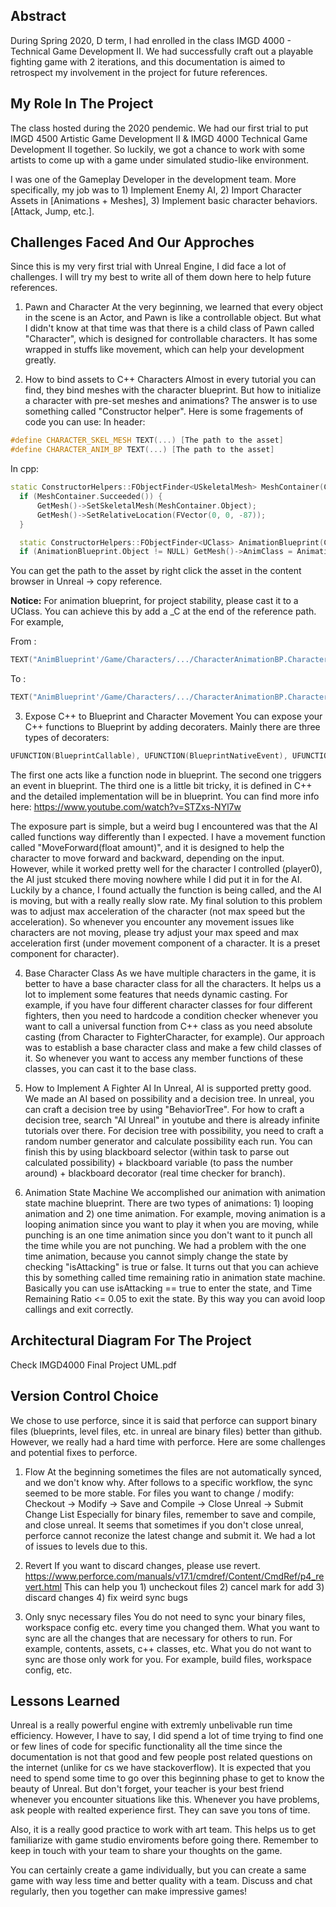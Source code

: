 
## Abstract
During Spring 2020, D term, I had enrolled in the class IMGD 4000 - Technical Game Development II. We had successfully craft out a playable fighting game with 2 iterations, and this documentation is aimed to retrospect my involvement in the project for future references.

## My Role In The Project
The class hosted during the 2020 pendemic. We had our first trial to put IMGD 4500 Artistic Game Development II & IMGD 4000 Technical Game Development II together. So luckily, we got a chance to work with some artists to come up with a game under simulated studio-like environment. 

I was one of the Gameplay Developer in the development team. More specifically, my job was to 1) Implement Enemy AI, 2) Import Character Assets in [Animations + Meshes], 3) Implement basic character behaviors. [Attack, Jump, etc.].

## Challenges Faced And Our Approches
Since this is my very first trial with Unreal Engine, I did face a lot of challenges. I will try my best to write all of them down here to help future references.

1. Pawn and Character
  At the very beginning, we learned that every object in the scene is an Actor, and Pawn is like a controllable object. But what I didn't know at that time was that there is a child class of Pawn called "Character", which is designed for controllable characters. It has some wrapped in stuffs like movement, which can help your development greatly.

2. How to bind assets to C++ Characters
  Almost in every tutorial you can find, they bind meshes with the character blueprint. But how to initialize a character with pre-set meshes and animations? The answer is to use something called "Constructor helper". Here is some fragements of code you can use:
  In header: 
  ```c++
  #define CHARACTER_SKEL_MESH TEXT(...) [The path to the asset] 
  #define CHARACTER_ANIM_BP TEXT(...) [The path to the asset] 
  ```
  In cpp:  
  ```c++
  static ConstructorHelpers::FObjectFinder<USkeletalMesh> MeshContainer(CHARACTER_SKEL_MESH);
	if (MeshContainer.Succeeded()) {
		GetMesh()->SetSkeletalMesh(MeshContainer.Object);
		GetMesh()->SetRelativeLocation(FVector(0, 0, -87));
	}
  
	static ConstructorHelpers::FObjectFinder<UClass> AnimationBlueprint(CHARACTER_ANIM_BP);
	if (AnimationBlueprint.Object != NULL) GetMesh()->AnimClass = AnimationBlueprint.Object;
  ```
You can get the path to the asset by right click the asset in the content browser in Unreal -> copy reference.

**Notice:** For animation blueprint, for project stability, please cast it to a UClass. You can achieve this by add a \_C at the end of the reference path. For example, 

From : 
```c++
TEXT("AnimBlueprint'/Game/Characters/.../CharacterAnimationBP.CharacterAnimationBP'"))
```
To : 
```c++
TEXT("AnimBlueprint'/Game/Characters/.../CharacterAnimationBP.CharacterAnimationBP_C'"))
```

3. Expose C++ to Blueprint and Character Movement
  You can expose your C++ functions to Blueprint by adding decoraters. Mainly there are three types of decoraters:
  ```c++
  UFUNCTION(BlueprintCallable), UFUNCTION(BlueprintNativeEvent), UFUNCTION(BlueprintImplementable)
  ```
  The first one acts like a function node in blueprint. The second one triggers an event in blueprint. The third one is a little bit tricky, it is defined in C++ and the detailed implementation will be in blueprint.
  You can find more info here: https://www.youtube.com/watch?v=STZxs-NYl7w

  The exposure part is simple, but a weird bug I encountered was that the AI called functions way differently than I expected. 
  I have a movement function called "MoveForward(float amount)", and it is designed to help the character to move forward and backward, depending on the input. However, while it worked pretty well for the character I controlled (player0), the AI just stcuked there moving nowhere while I did put it in for the AI. Luckily by a chance, I found actually the function is being called, and the AI is moving, but with a really really slow rate. My final solution to this problem was to adjust max acceleration of the character (not max speed but the acceleration). So whenever you encounter any movement issues like characters are not moving, please try adjust your max speed and max acceleration first (under movement component of a character. It is a preset component for character).

4. Base Character Class
  As we have multiple characters in the game, it is better to have a base character class for all the characters. It helps us a lot to implement some features that needs dynamic casting. For example, if you have four different character classes for four different fighters, then you need to hardcode a condition checker whenever you want to call a universal function from C++ class as you need absolute casting (from Character to FighterCharacter, for example). Our approach was to establish a base character class and make a few child classes of it. So whenever you want to access any member functions of these classes, you can cast it to the base class.
  
5. How to Implement A Fighter AI
  In Unreal, AI is supported pretty good. We made an AI based on possibility and a decision tree. In unreal, you can craft a decision tree by using "BehaviorTree". For how to craft a decision tree, search "AI Unreal" in youtube and there is already infinite tutorials over there. For decision tree with possibility, you need to craft a random number generator and calculate possibility each run. You can finish this by using blackboard selector (within task to parse out calculated possibility) + blackboard variable (to pass the number around) + blackboard decorator (real time checker for branch).

6. Animation State Machine
  We accomplished our animation with animation state machine blueprint. There are two types of animations: 1) looping animation and 2) one time animation. For example, moving animation is a looping animation since you want to play it when you are moving, while punching is an one time animation since you don't want to it punch all the time while you are not punching. We had a problem with the one time animation, because you cannot simply change the state by checking "isAttacking" is true or false. It turns out that you can achieve this by something called time remaining ratio in animation state machine. Basically you can use isAttacking == true to enter the state, and Time Remaining Ratio <= 0.05 to exit the state. By this way you can avoid loop callings and exit correctly.

## Architectural Diagram For The Project
Check IMGD4000 Final Project UML.pdf

## Version Control Choice
We chose to use perforce, since it is said that perforce can support binary files (blueprints, level files, etc. in unreal are binary files) better than github. However, we really had a hard time with perforce. Here are some challenges and potential fixes to perforce.

1. Flow
At the beginning sometimes the files are not automatically synced, and we don't know why. After follows to a specific workflow, the sync seemed to be more stable. 
  For files you want to change / modify: Checkout -> Modify -> Save and Compile -> Close Unreal -> Submit Change List
  Especially for binary files, remember to save and compile, and close unreal. It seems that sometimes if you don't close unreal, perforce cannot reconize the latest change and submit it. We had a lot of issues to levels due to this.
  
2. Revert
If you want to discard changes, please use revert. https://www.perforce.com/manuals/v17.1/cmdref/Content/CmdRef/p4_revert.html
This can help you 1) uncheckout files 2) cancel mark for add 3) discard changes 4) fix weird sync bugs

3. Only snyc necessary files
You do not need to sync your binary files, workspace config etc. every time you changed them. What you want to sync are all the changes that are necessary for others to run. For example, contents, assets, c++ classes, etc. What you do not want to sync are those only work for you. For example, build files, workspace config, etc.

## Lessons Learned
Unreal is a really powerful engine with extremly unbelivable run time efficiency. However, I have to say, I did spend a lot of time trying to find one or few lines of code for specific functionality all the time since the documentation is not that good and few people post related questions on the internet (unlike for cs we have stackoverflow). It is expected that you need to spend some time to go over this beginning phase to get to know the beauty of Unreal. But don't forget, your teacher is your best friend whenever you encounter situations like this. Whenever you have problems, ask people with realted experience first. They can save you tons of time.

Also, it is a really good practice to work with art team. This helps us to get familiarize with game studio enviroments before going there. Remember to keep in touch with your team to share your thoughts on the game.

You can certainly create a game individually, but you can create a same game with way less time and better quality with a team. Discuss and chat regularly, then you together can make impressive games!
